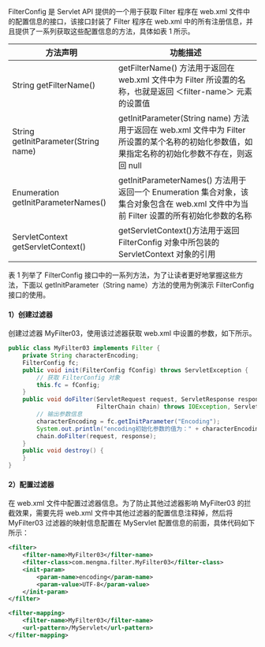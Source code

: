 FilterConfig 是 Servlet API 提供的一个用于获取 Filter 程序在 web.xml 文件中的配置信息的接口，该接口封装了 Filter 程序在 web.xml 中的所有注册信息，并且提供了一系列获取这些配置信息的方法，具体如表 1 所示。

| 方法声明                             | 功能描述                                                     |
| ------------------------------------ | ------------------------------------------------------------ |
| String getFilterName()               | getFilterName() 方法用于返回在 web.xml 文件中为 Filter 所设置的名称，也就是返回 ＜filter-name＞ 元素的设置值 |
| String getInitParameter(String name) | getInitParameter(String name) 方法用于返回在 web.xml 文件中为 Filter 所设置的某个名称的初始化参数值，如果指定名称的初始化参数不存在，则返回 null |
| Enumeration getInitParameterNames()  | getInitParameterNames() 方法用于返回一个 Enumeration 集合对象，该集合对象包含在 web.xml 文件中为当前 Filter 设置的所有初始化参数的名称 |
| ServletContext getServletContext()   | getServletContext()方法用于返回 FilterConfig 对象中所包装的 ServletContext 对象的引用 |

表 1 列举了 FilterConfig 接口中的一系列方法，为了让读者更好地掌握这些方法，下面以 getInitParameter（String name）方法的使用为例演示 FilterConfig 接口的使用。

#### 1）创建过滤器

创建过滤器 MyFilter03，使用该过滤器获取 web.xml 中设置的参数，如下所示。

```java
public class MyFilter03 implements Filter {
    private String characterEncoding;
    FilterConfig fc;
    public void init(FilterConfig fConfig) throws ServletException {
        // 获取 FilterConfig 对象
        this.fc = fConfig;
    }
    public void doFilter(ServletRequest request, ServletResponse response,
                         FilterChain chain) throws IOException, ServletException {
        // 输出参数信息
        characterEncoding = fc.getInitParameter("Encoding");
        System.out.println("encoding初始化参数的值为：" + characterEncoding);
        chain.doFilter(request, response);
    }
    public void destroy() {
    }
}
```

#### 2）配置过滤器

在 web.xml 文件中配置过滤器信息。为了防止其他过滤器影响 MyFilter03 的拦截效果，需要先将 web.xml 文件中其他过滤器的配置信息注释掉，然后将 MyFilter03 过滤器的映射信息配置在 MyServlet 配置信息的前面，具体代码如下所示：

```xml
<filter>   
    <filter-name>MyFilter03</filter-name>  
    <filter-class>com.mengma.filter.MyFilter03</filter-class>  
    <init-param>     
        <param-name>encoding</param-name>
        <param-value>UTF-8</param-value> 
    </init-param>
</filter>

<filter-mapping> 
    <filter-name>MyFilter03</filter-name>   
    <url-pattern>/MyServlet</url-pattern>
</filter-mapping>
```